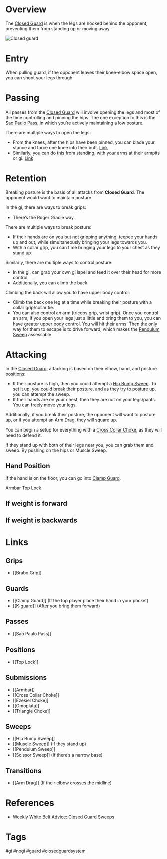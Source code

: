 # Overview
The <u>Closed Guard</u> is when the legs are hooked behind the opponent, preventing them from standing up or moving away.

![Closed guard](https://cdn.evolve-mma.com/wp-content/uploads/2021/04/bjj-full-guard.jpg)
# Entry
When pulling guard, if the opponent leaves their knee-elbow space open, you can shoot your legs through.
# Passing
All passes from the <u>Closed Guard</u> will involve opening the legs and most of the time controlling and pinning the hips. The one exception to this is the [Sao Paulo Pass](obsidian://open?vault=Obsidian-BJJ-Notes&file=Guard%20Passing%2FSao%20Paulo%20Pass), in which you’re actively maintaining a low posture.

There are multiple ways to open the legs:
- From the knees, after the hips have been pinned, you can blade your stance and force one knee into their butt. [Link](https://www.youtube.com/watch?v=Yhy-QVscGq8)
- Similarly, you can do this from standing, with your arms at their armpits or gi. [Link](https://youtu.be/FChiT98_Cgg?si=Q61MCzsMIr4SQNZY&t=214)
# Retention
Breaking posture is the basis of all attacks from **Closed Guard**. The opponent would want to maintain posture.

In the gi, there are ways to break grips:
- There’s the Roger Gracie way.

There are multiple ways to break posture:
- If their hands are on you but not gripping anything, teepee your hands up and out, while simultaneously bringing your legs towards you.
- With a collar grip, you can time bringing your legs to your chest as they stand up.

Similarly, there are multiple ways to control posture:
- In the gi, can grab your own gi lapel and feed it over their head for more control.
- Additionally, you can climb the back.

Climbing the back will allow you to have upper body control:
- Climb the back one leg at a time while breaking their posture with a collar grip/collar tie.
- You can also control an arm (triceps grip, wrist grip). Once you control an arm, if you open your legs just a little and bring them to you, you can have greater upper body control. You will hit their arms. Then the only way for them to escape is to drive forward, which makes the [Pendulum Sweep](obsidian://open?vault=Obsidian-BJJ-Notes&file=Sweeps%2FPendulum%20Sweep) assessable.
# Attacking
In the <u>Closed Guard</u>, attacking is based on their elbow, hand, and posture positions:
- If their posture is high, then you could attempt a [Hip Bump Sweep](obsidian://open?vault=Obsidian-BJJ-Notes&file=Sweeps%2FHip%20Bump%20Sweep). To set it up, you could break their posture, and as they try to posture up, you can attempt the sweep.
- If their hands are on your chest, then they are not on your legs/pants. You can freely move your legs.

Additionally, if you break their posture, the opponent will want to posture up, or if you attempt an [Arm Drag](obsidian://open?vault=Obsidian-BJJ-Notes&file=Transitions%2FArm%20Drag), they will square up.

You can begin a setup for everything with a [Cross Collar Choke](obsidian://open?vault=Obsidian-BJJ-Notes&file=Submissions%2FCross%20Collar%20Choke), as they will need to defend it.

If they stand up with both of their legs near you, you can grab them and sweep. By pushing on the hips or Muscle Sweep.

## Hand Position
If the hand is on the floor, you can go into [Clamp Guard](obsidian://open?vault=Obsidian-BJJ-Notes&file=Guards%2FClamp%20Guard).

Armbar
Top Lock

## If weight is forward

## If weight is backwards
# Links
## Grips
- [[Brabo Grip]]
## Guards
- [[Clamp Guard]] (If the top player place their hand in your pocket)
- [[K-guard]] (After you bring them forward)
## Passes
- [[Sao Paulo Pass]]
## Positions
- [[Top Lock]]
## Submissions
- [[Armbar]]
- [[Cross Collar Choke]]
- [[Ezekiel Choke]]
- [[Omoplata]]
- [[Triangle Choke]]
## Sweeps
- [[Hip Bump Sweep]]
- [[Muscle Sweep]] (If they stand up)
- [[Pendulum Sweep]]
- [[Scissor Sweep]] (If there’s a narrow base)
## Transitions
- [[Arm Drag]] (If their elbow crosses the midline)
# References
- [Weekly White Belt Advice: Closed Guard Sweeps](https://www.bjjee.com/articles/weekly-white-belt-advice-closed-guard-sweeps/)
# Tags
#gi #nogi #guard #closedguardsystem